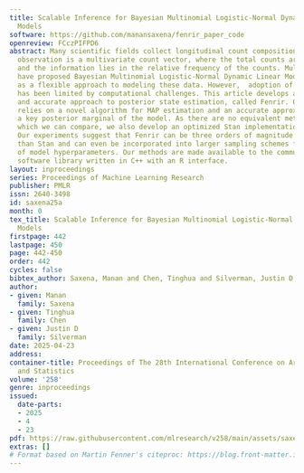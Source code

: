 ```yaml
---
title: Scalable Inference for Bayesian Multinomial Logistic-Normal Dynamic Linear
  Models
software: https://github.com/manansaxena/fenrir_paper_code
openreview: FCczPIFPD6
abstract: Many scientific fields collect longitudinal count compositional data. Each
  observation is a multivariate count vector, where the total counts are arbitrary,
  and the information lies in the relative frequency of the counts. Multiple authors
  have proposed Bayesian Multinomial Logistic-Normal Dynamic Linear Models (MLN-DLMs)
  as a flexible approach to modeling these data. However,  adoption of these methods
  has been limited by computational challenges. This article develops an efficient
  and accurate approach to posterior state estimation, called Fenrir. Our approach
  relies on a novel algorithm for MAP estimation and an accurate approximation to
  a key posterior marginal of the model. As there are no equivalent methods against
  which we can compare, we also develop an optimized Stan implementation of MLN-DLMs.
  Our experiments suggest that Fenrir can be three orders of magnitude more efficient
  than Stan and can even be incorporated into larger sampling schemes for joint inference
  of model hyperparameters. Our methods are made available to the community as a user-friendly
  software library written in C++ with an R interface.
layout: inproceedings
series: Proceedings of Machine Learning Research
publisher: PMLR
issn: 2640-3498
id: saxena25a
month: 0
tex_title: Scalable Inference for Bayesian Multinomial Logistic-Normal Dynamic Linear
  Models
firstpage: 442
lastpage: 450
page: 442-450
order: 442
cycles: false
bibtex_author: Saxena, Manan and Chen, Tinghua and Silverman, Justin D
author:
- given: Manan
  family: Saxena
- given: Tinghua
  family: Chen
- given: Justin D
  family: Silverman
date: 2025-04-23
address:
container-title: Proceedings of The 28th International Conference on Artificial Intelligence
  and Statistics
volume: '258'
genre: inproceedings
issued:
  date-parts:
  - 2025
  - 4
  - 23
pdf: https://raw.githubusercontent.com/mlresearch/v258/main/assets/saxena25a/saxena25a.pdf
extras: []
# Format based on Martin Fenner's citeproc: https://blog.front-matter.io/posts/citeproc-yaml-for-bibliographies/
---
```

